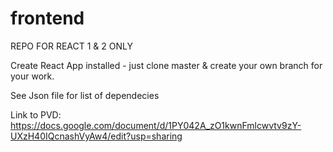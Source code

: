# frontend
REPO FOR REACT 1 &amp; 2 ONLY

Create React App installed - just clone master & create your own branch for your work.  

See Json file for list of dependecies


Link to PVD:
https://docs.google.com/document/d/1PY042A_zO1kwnFmlcwvtv9zY-UXzH40IQcnashVyAw4/edit?usp=sharing

